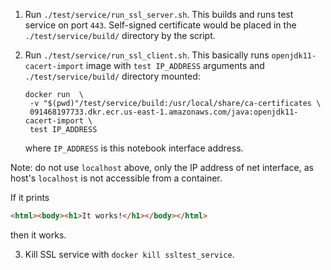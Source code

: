 1. Run `./test/service/run_ssl_server.sh`. This builds and runs
   test service on port `443`. Self-signed certificate would be placed
   in the `./test/service/build/` directory by the script.

2. Run `./test/service/run_ssl_client.sh`. This basically runs
   `openjdk11-cacert-import` image with `test IP_ADDRESS` arguments
   and `./test/service/build/` directory mounted:

   ```
   docker run  \
    -v "$(pwd)"/test/service/build:/usr/local/share/ca-certificates \
    091468197733.dkr.ecr.us-east-1.amazonaws.com/java:openjdk11-cacert-import \
    test IP_ADDRESS
   ```
   where `IP_ADDRESS` is this notebook interface address.

Note: do not use `localhost` above, only the IP address of net interface,
as host's `localhost` is not accessible from a container.

If it prints
```html
<html><body><h1>It works!</h1></body></html>
```
then it works.

3. Kill SSL service with `docker kill ssltest_service`.
